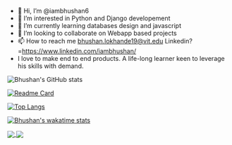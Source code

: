 - 👋 Hi, I’m @iambhushan6
- 👀 I’m interested in Python and Django developement
- 🌱 I’m currently learning databases design and javascript
- 💞️ I’m looking to collaborate on Webapp based projects
- 📫 How to reach me bhushan.lokhande19@vit.edu Linkedin? =https://www.linkedin.com/iambhushan/
- I love to make end to end products. A life-long learner keen to leverage his skills with demand.




![Bhushan's GitHub stats](https://github-readme-stats.vercel.app/api?username=iambhushan6&theme=radical&show_icons=true&hide=contribs)

[![Readme Card](https://github-readme-stats.vercel.app/api/pin/?username=iambhushan6&repo=Q-Less&theme=radical&show_icons=true)](https://github.com/iambhushan6/)

[![Top Langs](https://github-readme-stats.vercel.app/api/top-langs/?username=iambhushan6&layout=compact&theme=radical&show_icons=true)](https://github.com/iambhushan6)

[![Bhushan's wakatime stats](https://github-readme-stats.vercel.app/api/wakatime?username=iambhushan)](https://github.com/iambhushan6/)

<a href="https://github.com/anuraghazra/github-readme-stats">
  <img align="center" src="https://github-readme-stats.vercel.app/api/pin/?username=anuraghazra&repo=github-readme-stats" />
</a>
<a href="https://github.com/anuraghazra/convoychat">
  <img align="center" src="https://github-readme-stats.vercel.app/api/pin/?username=anuraghazra&repo=convoychat" />
</a>

<!---
iambhushan6/iambhushan6 is a ✨ special ✨ repository because its `README.md` (this file) appears on your GitHub profile.
You can click the Preview link to take a look at your changes.
--->

